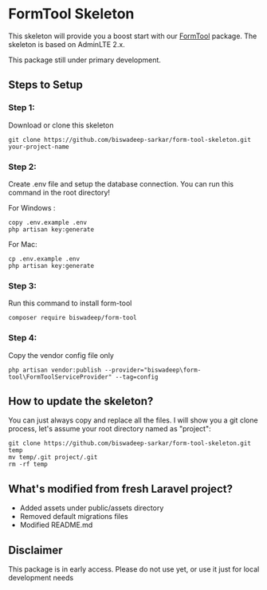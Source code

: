 # FormTool Skeleton

This skeleton will provide you a boost start with our <a href="https://github.com/biswadeep-sarkar/form-tool" target="_blank">FormTool</a> package. The skeleton is based on AdminLTE 2.x.

This package still under primary development.

## Steps to Setup

### Step 1:
Download or clone this skeleton
```
git clone https://github.com/biswadeep-sarkar/form-tool-skeleton.git your-project-name
```

### Step 2:
Create .env file and setup the database connection. You can run this command in the root directory!

For Windows :
```
copy .env.example .env
php artisan key:generate
```

For Mac:
```
cp .env.example .env
php artisan key:generate
```

### Step 3:
Run this command to install form-tool
```
composer require biswadeep/form-tool
```

### Step 4:
Copy the vendor config file only
```
php artisan vendor:publish --provider="biswadeep\form-tool\FormToolServiceProvider" --tag=config
```

## How to update the skeleton?
You can just always copy and replace all the files.
I will show you a git clone process, let's assume your root directory named as "project":
```
git clone https://github.com/biswadeep-sarkar/form-tool-skeleton.git temp
mv temp/.git project/.git
rm -rf temp
```

## What's modified from fresh Laravel project?
- Added assets under public/assets directory
- Removed default migrations files
- Modified README.md

## Disclaimer
This package is in early access.
Please do not use yet, or use it just for local development needs